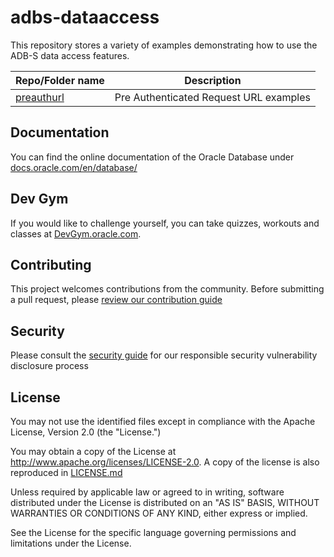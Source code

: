 # adbs-dataaccess
This repository stores a variety of examples demonstrating how to use the ADB-S data access features. 

| Repo/Folder name  | Description |
| ------------- | ------------- |
| [preauthurl](./preauthurl) | Pre Authenticated Request URL examples |


## Documentation
You can find the online documentation of the Oracle Database under [docs.oracle.com/en/database/](http://docs.oracle.com/en/database/)

## Dev Gym
If you would like to challenge yourself, you can take quizzes, workouts and classes at [DevGym.oracle.com](https://devgym.oracle.com).

## Contributing

This project welcomes contributions from the community. Before submitting a pull request, please [review our contribution guide](./CONTRIBUTING.md)

## Security

Please consult the [security guide](./SECURITY.md) for our responsible security vulnerability disclosure process

## License

You may not use the identified files except in compliance with the
Apache License, Version 2.0 (the "License.")

You may obtain a copy of the License at
http://www.apache.org/licenses/LICENSE-2.0.  A copy of the license is
also reproduced in [LICENSE.md](./LICENSE.md)

Unless required by applicable law or agreed to in writing, software
distributed under the License is distributed on an "AS IS" BASIS,
WITHOUT WARRANTIES OR CONDITIONS OF ANY KIND, either express or
implied.

See the License for the specific language governing permissions and
limitations under the License.

